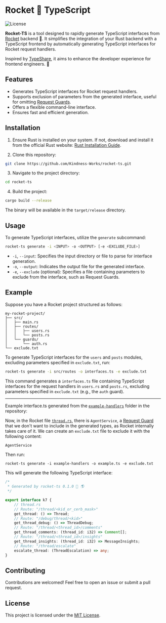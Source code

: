 <!-- @format -->

# Rocket 💫 TypeScript

![License](https://img.shields.io/github/license/Kindness-Works/rocket-ts)

**Rocket-TS** is a tool designed to rapidly generate TypeScript interfaces from [Rocket](https://rocket.rs) backend 🦀. It simplifies the integration of your Rust backend with a TypeScript frontend by automatically generating TypeScript interfaces for Rocket request handlers.

Inspired by [TypeShare](https://github.com/1Password/typeshare), it aims to enhance the developer experience for frontend engineers. 🤗

## Features

-   Generates TypeScript interfaces for Rocket request handlers.
-   Supports exclusion of parameters from the generated interface, useful for omitting [Request Guards](https://rocket.rs/guide/v0.4/requests/#request-guards).
-   Offers a flexible command-line interface.
-   Ensures fast and efficient generation.

## Installation

1. Ensure Rust is installed on your system. If not, download and install it from the official Rust website: [Rust Installation Guide](https://www.rust-lang.org/tools/install).

2. Clone this repository:

```bash
git clone https://github.com/Kindness-Works/rocket-ts.git
```

3. Navigate to the project directory:

```bash
cd rocket-ts
```

4. Build the project:

```bash
cargo build --release
```

The binary will be available in the `target/release` directory.

## Usage

To generate TypeScript interfaces, utilize the `generate` subcommand:

```bash
rocket-ts generate -i <INPUT> -o <OUTPUT> [-e <EXCLUDE_FILE>]
```

-   `-i`, `--input`: Specifies the input directory or file to parse for interface generation.
-   `-o`, `--output`: Indicates the output file for the generated interface.
-   `-e`, `--exclude` (optional): Specifies a file containing parameters to exclude from the interface, such as Request Guards.

## Example

Suppose you have a Rocket project structured as follows:

```
my-rocket-project/
├── src/
│   ├── main.rs
│   ├── routes/
│   │   ├── users.rs
│   │   └── posts.rs
│   └── guards/
│       └── auth.rs
└── exclude.txt
```

To generate TypeScript interfaces for the `users` and `posts` modules, excluding parameters specified in `exclude.txt`, run:

```bash
rocket-ts generate -i src/routes -o interfaces.ts -e exclude.txt
```

This command generates a `interfaces.ts` file containing TypeScript interfaces for the request handlers in `users.rs` and `posts.rs`, excluding parameters specified in `exclude.txt` (e.g., the `auth` guard).

---

Example interface.ts generated from the [`example-handlers`](https://github.com/Kindness-Works/rocket-ts/tree/main/example-handlers) folder in the repository:

Now, in the Rocket file [`thread.rs`](https://github.com/Kindness-Works/rocket-ts/blob/main/example-handlers/thread.rs), there is `AgentService`, a [Request Guard](https://rocket.rs/guide/v0.4/requests/#request-guards) that we don't want to include in the generated types, as Rocket internally takes care of it. We can create an `exclude.txt` file to exclude it with the following content:

```txt
AgentService
```

Then run:

```shell
rocket-ts generate -i example-handlers -o example.ts -e exclude.txt
```

This will generate the following TypeScript interface:

```typescript
/*
 * Generated by rocket-ts 0.1.0 🚀 🌎
 */

export interface k7 {
	// thread.rs
	// Route: "/thread/<kid_or_cerb_mask>"
	get_thread: () => Thread;
	// Route: "/debug/thread/<kid>"
	get_thread_debug: () => ThreadDebug;
	// Route: "/thread/<thread_id>/comments"
	get_thread_comments: (thread_id: i32) => Comment[];
	// Route: "/thread/<thread_id>/insights"
	get_thread_insights: (thread_id: i32) => MessageInsights;
	// Route: "/thread/escalate"
	escalate_thread: (ThreadEscalation) => any;
}
```

## Contributing

Contributions are welcomed! Feel free to open an issue or submit a pull request.

## License

This project is licensed under the [MIT License](LICENSE).
